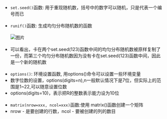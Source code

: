 * `set.seed()`函数: 用于重现随机数，括号中的数字可以随机，只是代表一个编号而已<br><br>
* `runif()`函数: 生成均匀分布随机数的函数<br><br>
![图片](https://user-images.githubusercontent.com/54944183/118672386-c77e1c00-b82a-11eb-9c1b-617072dd9282.png)<br><br>
* 可以看出，卡在两个set.seed(123)函数中间的均匀分布随机数被原样复制了一份，而第三个均匀分布随机数因为没有卡在set.seed(123)函数中间，因此是一个新的随机数<br><br>
* `options()`: 环境设置函数, 用options()命令可以设置一些环境变量
* 数字位数的设置，options(digits=n),n一般默认情况下是7位，但实际上的范围是1~22,可以随意设置位数
* options(digits=10)，表示把R的整数表示能力设为10位<br><br>
* `matrix(nrow=xxx, ncol=xxx)`函数:使用 matrix()函数创建一个矩阵
* nrow - 是要创建的行数，ncol - 要被创建的列的数目
